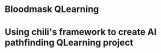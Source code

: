 <h1>Bloodmask QLearning <h1>
  <p>
    Using chili's framework to create AI pathfinding QLearning project
  </p>

